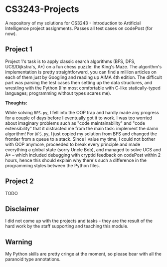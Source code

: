 # CS3243-Projects
A repository of my solutions for CS3243 - Introduction to Artificial Intelligence project assignments. Passes all test cases on codePost (for now).

## Project 1
Project 1's task is to apply classic search algorithms (BFS, DFS, UCS/Dijkstra's, A*) on a fun chess puzzle: the King's Maze. 
The algorithm's implementation is pretty straightforward, you can find a million articles on each of them just by Googling and reading up AIMA 4th edition.
The difficult part was parsing the test cases then setting up the data structures, and wrestling with the Python 
(I'm most comfortable with C-like statically-typed languages; programming without types scares me).

**Thoughts:**

While solving `BFS.py`, I fell into the OOP trap and hardly made any progress for a couple of days before I eventually got it to work. 
I was too worried about imaginary problems such as "code maintainability" and "code extensibility" that it distracted me from the main task: 
implement the damn algorithm! For `DFS.py`, I just copied my solution from BFS and changed the frontier from a queue to a stack. Since I value my time, I could 
not bother with OOP anymore, proceeded to break every principle and made everything a global state (sorry Uncle Bob), and managed to solve UCS and A* 
– which included debugging with cryptid feedback on codePost within 2 hours, hence this should explain why there's such a difference in the programming
styles between the Python files.

## Project 2
TODO

## Disclaimer
I did not come up with the projects and tasks - they are the result of the hard work by the staff supporting and teaching this module.

## Warning
My Python skills are pretty cringe at the moment, so please bear with all the paranoid type annotations.

